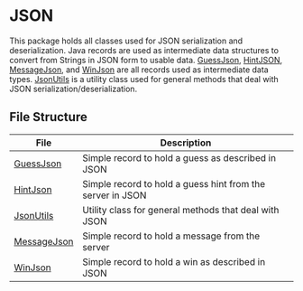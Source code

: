 # JSON

This package holds all classes used for JSON serialization and deserialization.
Java records are used as intermediate data structures to convert from Strings
in JSON form to usable data. [GuessJson](GuessJson.java),
[HintJSON](HintJson.java), [MessageJson](MessageJson.java), and [WinJson](WinJson.java)
are all records used as intermediate data types. [JsonUtils](JsonUtils.java) is
a utility class used for general methods that deal with JSON serialization/deserialization.

## File Structure

| File                            | Description                                                |
|---------------------------------|------------------------------------------------------------|
| [GuessJson](GuessJson.java)     | Simple record to hold a guess as described in JSON         |
| [HintJson](HintJson.java)       | Simple record to hold a guess hint from the server in JSON |
| [JsonUtils](JsonUtils.java)     | Utility class for general methods that deal with JSON      |
| [MessageJson](MessageJson.java) | Simple record to hold a message from the server            |
| [WinJson](WinJson.java)         | Simple record to hold a win as described in JSON           |
